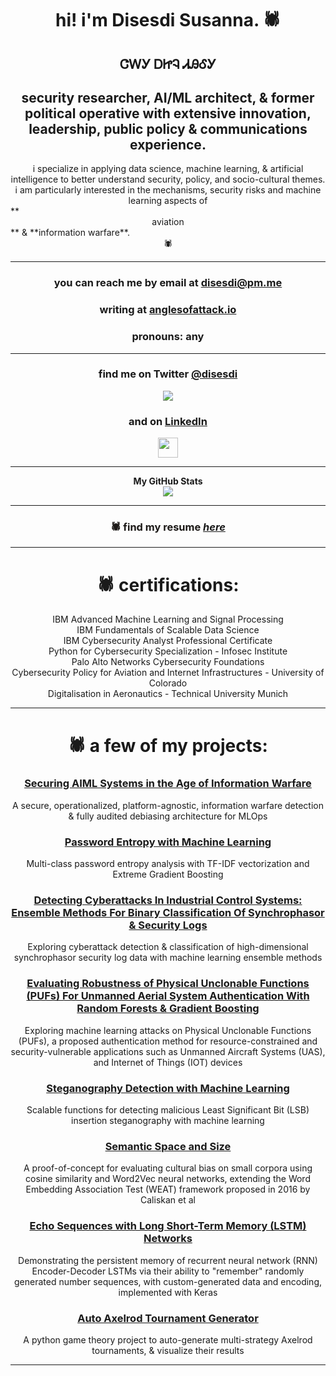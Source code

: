 # <div align="center">hi! i'm Disesdi Susanna. 🕷</div>

## <div align="center">ᏣᎳᎩ ᎠᏥᎸ ᏗᎯᎴᎩ</div>


## <div align="center">security researcher, AI/ML architect, & former political operative with extensive innovation, leadership, public policy & communications experience.</div>


<div align="center">i specialize in applying data science, machine learning, & artificial intelligence to better understand security, policy, and  socio-cultural themes. i am particularly interested in the mechanisms, security risks and machine learning aspects of </div> **<div align="center">aviation</div>**  & **information warfare**.</div> 

<div align="center">🕷</div>

-------

### <div align="center">you can reach me by email at disesdi@pm.me</div>

### <div align="center">writing at [anglesofattack.io](https://anglesofattack.io)</div>

### <div align="center">pronouns: any</div>
-------

### <div align="center">find me on Twitter [@disesdi](https://twitter.com/disesdi) 
  <div align="center"><a href="https://www.twitter.com/disesdi" target="_blank" rel="noreferrer"><img
src="https://img.shields.io/twitter/follow/disesdi?logo=twitter&style=for-the-badge&color=ec4899&labelColor=1c1917"/></a></div>

  
### <div align="center">and on [LinkedIn](https://www.linkedin.com/in/disesdi/)</div>
  
  <div align="center"><a href="https://www.linkedin.com/in/disesdi" target="_blank" rel="noreferrer"><img src="https://raw.githubusercontent.com/danielcranney/readme-generator/main/public/icons/socials/linkedin.svg" width="32" height="32" /></a></div>
 
 -------
  
<div align="center"><b>My GitHub Stats</b></div>

<div align="center"><a href="http://www.github.com/disesdi"><img src="https://github-readme-streak-stats.herokuapp.com/?user=disesdi&stroke=ffffff&background=1c1917&ring=ec4899&fire=ec4899&currStreakNum=ffffff&currStreakLabel=ec4899&sideNums=ffffff&sideLabels=ffffff&dates=ffffff&hide_border=true" /></a></div>
  
-------

### <div align="center" style="color:#1c1917;">🕷 find my resume *[here](https://anglesofattack.io/disesdi_susanna_resume.pdf)*</div>

-------

# <div align="center">🕷 certifications:</div>

<div align="center">IBM Advanced Machine Learning and Signal Processing</div>
<div align="center">IBM Fundamentals of Scalable Data Science</div>
<div align="center">IBM Cybersecurity Analyst Professional Certificate</div>
<div align="center">Python for Cybersecurity Specialization - Infosec Institute</div>
<div align="center">Palo Alto Networks Cybersecurity Foundations</div>
<div align="center">Cybersecurity Policy for Aviation and Internet Infrastructures - University of Colorado</div>
<div align="center">Digitalisation in Aeronautics - Technical University Munich</div>
  
-------

# <div align="center">🕷 a few of my projects:</div>


### <div align="center">[Securing AIML Systems in the Age of Information Warfare](https://anglesofattack.io/Securing_AIML_Systems_in_IW_Cox.pdf)</div>

<div align="center">A secure, operationalized, platform-agnostic, information warfare detection & fully audited debiasing architecture for MLOps</div>

### <div align="center">[Password Entropy with Machine Learning](https://github.com/disesdi/password_entropy_with_machine_learning)</div>

<div align="center">Multi-class password entropy analysis with TF-IDF vectorization and Extreme Gradient Boosting</div>

### <div align="center">[Detecting Cyberattacks In Industrial Control Systems: Ensemble Methods For Binary Classification Of Synchrophasor & Security Logs](https://github.com/disesdi/ics_ensemble)</div>

<div align="center">Exploring cyberattack detection & classification of high-dimensional synchrophasor security log data with machine learning ensemble methods</div>

### <div align="center">[Evaluating Robustness of Physical Unclonable Functions (PUFs) For Unmanned Aerial System Authentication With Random Forests & Gradient Boosting](https://github.com/disesdi/pufs)</div>

<div align="center">Exploring machine learning attacks on Physical Unclonable Functions (PUFs), a proposed authentication method for resource-constrained and security-vulnerable applications such as Unmanned Aircraft Systems (UAS), and Internet of Things (IOT) devices</div>
  
### <div align="center">[Steganography Detection with Machine Learning](https://github.com/disesdi/steganography_detection_with_machine_learning)</div>

<div align="center">Scalable functions for detecting malicious Least Significant Bit (LSB) insertion steganography with machine learning</div>
  
### <div align="center">[Semantic Space and Size](https://github.com/disesdi/semantic_space_and_size)</div>

<div align="center">A proof-of-concept for evaluating cultural bias on small corpora using cosine similarity and Word2Vec neural networks, extending the Word Embedding Association Test (WEAT) framework proposed in 2016 by Caliskan et al</div>

### <div align="center">[Echo Sequences with Long Short-Term Memory (LSTM) Networks](https://github.com/disesdi/echo_sequence_lstm)</div>

<div align="center">Demonstrating the persistent memory of recurrent neural network (RNN) Encoder-Decoder LSTMs via their ability to "remember" randomly generated number sequences, with custom-generated data and encoding, implemented with Keras</div>
  
### <div align="center">[Auto Axelrod Tournament Generator](https://github.com/disesdi/auto_axelrod)</div>

<div align="center">A python game theory project to auto-generate multi-strategy Axelrod tournaments, & visualize their results</div>

-------
 
